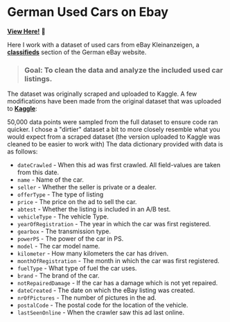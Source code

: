 # German Used Cars on Ebay

**[View Here!](https://nbviewer.jupyter.org/github/epatter1/ebay_car_sales/blob/master/Exploring%20Ebay%20Car%20Sales%20Data.ipynb)** :eyes:

Here I work with a dataset of used cars from eBay Kleinanzeigen, a **[classifieds](https://en.wikipedia.org/wiki/Classified_advertising)** section of the German eBay website. 
 > ### Goal: To clean the data and analyze the included used car listings.

The dataset was originally scraped and uploaded to Kaggle. A few modifications have been made from the original dataset that was uploaded to **[Kaggle](https://www.kaggle.com/orgesleka/used-cars-database/data)**:

50,000 data points were sampled from the full dataset to ensure code ran quicker. 
I chose a "dirtier" dataset a bit to more closely resemble what you would expect from a scraped dataset (the version uploaded to Kaggle was cleaned to be easier to work with)
The data dictionary provided with data is as follows:

* `dateCrawled` - When this ad was first crawled. All field-values are taken from this date.
* `name` - Name of the car.
* `seller` - Whether the seller is private or a dealer.
* `offerType` - The type of listing
* `price` - The price on the ad to sell the car.
* `abtest` - Whether the listing is included in an A/B test.
* `vehicleType` - The vehicle Type.
* `yearOfRegistration` - The year in which the car was first registered.
* `gearbox` - The transmission type.
* `powerPS` - The power of the car in PS.
* `model` - The car model name.
* `kilometer` - How many kilometers the car has driven.
* `monthOfRegistration` - The month in which the car was first registered.
* `fuelType` - What type of fuel the car uses.
* `brand` - The brand of the car.
* `notRepairedDamage` - If the car has a damage which is not yet repaired.
* `dateCreated` - The date on which the eBay listing was created.
* `nrOfPictures` - The number of pictures in the ad.
* `postalCode` - The postal code for the location of the vehicle.
* `lastSeenOnline` - When the crawler saw this ad last online.


